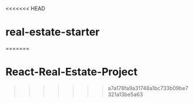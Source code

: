 <<<<<<< HEAD
# real-estate-starter
=======
# React-Real-Estate-Project
>>>>>>> a7a178fa9a31748a1bc733b09be7321a13be5a63
